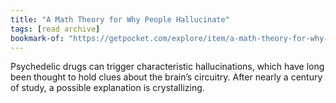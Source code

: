 ```yaml
---
title: "A Math Theory for Why People Hallucinate"
tags: [read archive]
bookmark-of: "https://getpocket.com/explore/item/a-math-theory-for-why-people-hallucinate"
---
```

Psychedelic drugs can trigger characteristic hallucinations, which have long been thought to hold clues about the brain’s circuitry. After nearly a century of study, a possible explanation is crystallizing.